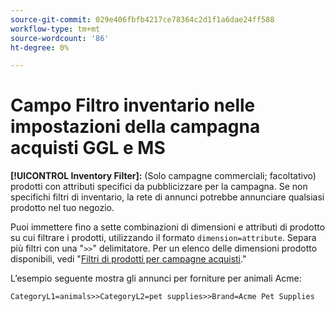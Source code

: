 ```yaml
---
source-git-commit: 029e406fbfb4217ce78364c2d1f1a6dae24ff588
workflow-type: tm+mt
source-wordcount: '86'
ht-degree: 0%

---
```

# Campo Filtro inventario nelle impostazioni della campagna acquisti GGL e MS

**[!UICONTROL Inventory Filter]:** (Solo campagne commerciali; facoltativo) prodotti con attributi specifici da pubblicizzare per la campagna. Se non specifichi filtri di inventario, la rete di annunci potrebbe annunciare qualsiasi prodotto nel tuo negozio.

Puoi immettere fino a sette combinazioni di dimensioni e attributi di prodotto su cui filtrare i prodotti, utilizzando il formato `dimension=attribute`. Separa più filtri con una &quot;`>>`&quot; delimitatore. Per un elenco delle dimensioni prodotto disponibili, vedi &quot;[Filtri di prodotti per campagne acquisti](/help/search-social-commerce/campaign-management/campaigns/shopping-campaign-product-filters.md).&quot;

L’esempio seguente mostra gli annunci per forniture per animali Acme:

`CategoryL1=animals>>CategoryL2=pet supplies>>Brand=Acme Pet Supplies`

